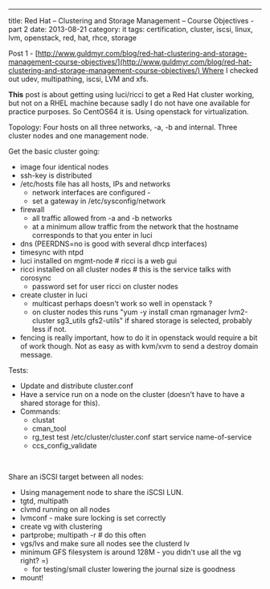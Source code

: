 ---
title: Red Hat – Clustering and Storage Management – Course Objectives - part 2
date: 2013-08-21
category: it
tags: certification, cluster, iscsi, linux, lvm, openstack, red, hat, rhce, storage

Post 1 - [http://www.guldmyr.com/blog/red-hat-clustering-and-storage-management-course-objectives/](http://www.guldmyr.com/blog/red-hat-clustering-and-storage-management-course-objectives/) Where I checked out udev, multipathing, iscsi, LVM and xfs.

**This** post is about getting using luci/ricci to get a Red Hat cluster working, but not on a RHEL machine because sadly I do not have one available for practice purposes. So CentOS64 it is. Using openstack for virtualization.

Topology: Four hosts on all three networks, -a, -b and internal. Three cluster nodes and one management node.

Get the basic cluster going:

- image four identical nodes
- ssh-key is distributed
- /etc/hosts file has all hosts, IPs and networks
    - network interfaces are configured -
    - set a gateway in /etc/sysconfig/network
- firewall
    - all traffic allowed from -a and -b networks
    - at a minimum allow traffic from the network that the hostname corresponds to that you enter in luci
- dns (PEERDNS=no is good with several dhcp interfaces)
- timesync with ntpd
- luci installed on mgmt-node # ricci is a web gui
- ricci installed on all cluster nodes # this is the service talks with corosync
    - password set for user ricci on cluster nodes
- create cluster in luci
    - multicast perhaps doesn't work so well in openstack ?
    - on cluster nodes this runs "yum -y install cman rgmanager lvm2-cluster sg3\_utils gfs2-utils" if shared storage is selected, probably less if not.
- fencing is really important, how to do it in openstack would require a bit of work though. Not as easy as with kvm/xvm to send a destroy domain message.

Tests:

- Update and distribute cluster.conf
- Have a service run on a node on the cluster (doesn't have to have a shared storage for this).
- Commands:
    - clustat
    - cman\_tool
    - rg\_test test /etc/cluster/cluster.conf start service name-of-service
    - ccs\_config\_validate

 

Share an iSCSI target between all nodes:

- Using management node to share the iSCSI LUN.
- tgtd, multipath
- clvmd running on all nodes
- lvmconf - make sure locking is set correctly
- create vg with clustering
- partprobe; multipath -r # do this often
- vgs/lvs and make sure all nodes see the clusterd lv
- minimum GFS filesystem is around 128M - you didn't use all the vg right? =)
    - for testing/small cluster lowering the journal size is goodness
- mount!
